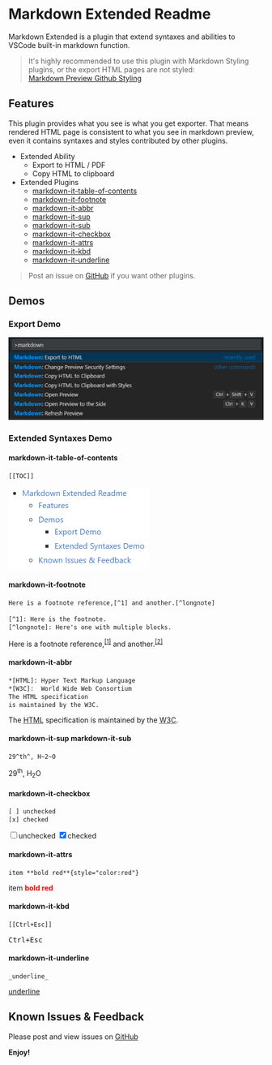 # Markdown Extended Readme

Markdown Extended is a plugin that extend syntaxes and abilities to VSCode built-in markdown function.

> It's highly recommended to use this plugin with Markdown Styling plugins, or the export HTML pages are not styled:  
> [Markdown Preview Github Styling](https://marketplace.visualstudio.com/items?itemName=bierner.markdown-preview-github-styles)

## Features

This plugin provides what you see is what you get exporter. That means rendered HTML page is consistent to what you see in markdown preview, even it contains syntaxes and styles contributed by other plugins.

- Extended Ability
    - Export to HTML / PDF
    - Copy HTML to clipboard
- Extended Plugins
    - [markdown-it-table-of-contents](https://www.npmjs.com/package/markdown-it-table-of-contents)
    - [markdown-it-footnote](https://www.npmjs.com/package/markdown-it-footnote)
    - [markdown-it-abbr](https://www.npmjs.com/package/markdown-it-abbr)
    - [markdown-it-sup](https://www.npmjs.com/package/markdown-it-sup)
    - [markdown-it-sub](https://www.npmjs.com/package/markdown-it-sub)
    - [markdown-it-checkbox](https://www.npmjs.com/package/markdown-it-checkbox)
    - [markdown-it-attrs](https://www.npmjs.com/package/markdown-it-attrs)
    - [markdown-it-kbd](https://www.npmjs.com/package/markdown-it-kbd)
    - [markdown-it-underline](https://www.npmjs.com/package/markdown-it-underline)

> Post an issue on [GitHub][issues] if you want other plugins.

## Demos

### Export Demo

![command](./images/command-demo.png)

### Extended Syntaxes Demo

#### markdown-it-table-of-contents

    [[TOC]]

![toc](./images/toc-demo.png)

#### markdown-it-footnote

    Here is a footnote reference,[^1] and another.[^longnote]

    [^1]: Here is the footnote.
    [^longnote]: Here's one with multiple blocks.

<p data-line="6" class="code-line">Here is a footnote reference,<sup class="footnote-ref"><a href="#fn1" id="fnref1">[1]</a></sup> and another.<sup class="footnote-ref"><a href="#fn2" id="fnref2">[2]</a></sup></p>

#### markdown-it-abbr

    *[HTML]: Hyper Text Markup Language
    *[W3C]:  World Wide Web Consortium
    The HTML specification
    is maintained by the W3C.

<p data-line="15" class="code-line">The <abbr title="Hyper Text Markup Language">HTML</abbr> specification
is maintained by the <abbr title="World Wide Web Consortium">W3C</abbr>.</p>

#### markdown-it-sup markdown-it-sub

    29^th^, H~2~O

<p data-line="20" class="code-line">29<sup>th</sup>, H<sub>2</sub>O</p>

#### markdown-it-checkbox

    [ ] unchecked
    [x] checked

<p data-line="24" class="code-line"><input type="checkbox" id="checkbox71"><label for="checkbox71">unchecked</label>
<input type="checkbox" id="checkbox70" checked="true"><label for="checkbox70">checked</label></p>


#### markdown-it-attrs

    item **bold red**{style="color:red"}

<p data-line="40" class="code-line">item <strong style="color:red">bold red</strong></p>

#### markdown-it-kbd

    [[Ctrl+Esc]]

<p data-line="44" class="code-line"><kbd>Ctrl+Esc</kbd></p>

#### markdown-it-underline

    _underline_

<p data-line="48" class="code-line"><u>underline</u></p>

## Known Issues & Feedback

Please post and view issues on [GitHub][issues]

**Enjoy!**

[issues]: https://github.com/qjebbs/vscode-markdown-extended/issues "Post issues"